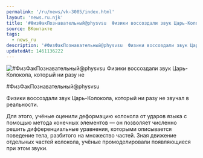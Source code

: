 ```yaml
---
permalink: '/ru/news/vk-3085/index.html'
layout: 'news.ru.njk'
title: '#ФизФакПознавательный@physvsu  Физики воссоздали звук Царь-Колокола, который ни разу не звучал'
source: ВКонтакте
tags:
  - news_ru
description: '#ФизФакПознавательный@physvsu  Физики воссоздали звук Царь-Колокола, который ни разу не'
updatedAt: 1461136222
---
```

![#ФизФакПознавательный@physvsu  Физики воссоздали звук Царь-Колокола, который ни разу не](https://sun9-69.userapi.com/impf/c631420/v631420484/2950e/nmkUlfat9ww.jpg?size=604x553&quality=96&proxy=1&sign=47c8d0405bfa61218f8ea0c0652af2f1&c_uniq_tag=eE4jbcqNtKfYwe1tujgJxxuI7gxy2paU9LJVGwjMNL4&type=album)

#ФизФакПознавательный@physvsu

Физики воссоздали звук Царь-Колокола, который ни разу не звучал в реальности.

Для этого, учёные оценили деформацию колокола от ударов языка с помощью метода конечных элементов — он позволяет численно решить дифференциальные уравнения, которыми описывается поведение тела, разбитого на множество частей. Зная движение отдельных частей колокола, учёные промоделировали появляющиеся при этом звуки.
